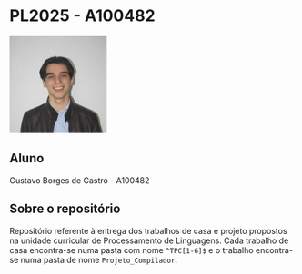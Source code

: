 # PL2025 - A100482

![Gustavo Castro](ProfilePic.jpg)

## Aluno
Gustavo Borges de Castro - A100482

## Sobre o repositório 

Repositório referente à entrega dos trabalhos de casa e projeto propostos na unidade curricular de Processamento de Linguagens. Cada trabalho de casa encontra-se numa pasta com nome `^TPC[1-6]$` e o trabalho encontra-se numa pasta de nome `Projeto_Compilador`.
